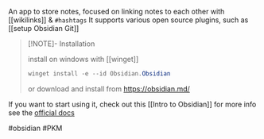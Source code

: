 An app to store notes, focused on linking notes to each other with [[wikilinks]] & `#hashtags`
It supports various open source plugins, such as [[setup Obsidian Git]]

> [!NOTE]- Installation
> 
> install on windows with [[winget]]
> ```powershell
> winget install -e --id Obsidian.Obsidian
> ```
> or download and install from https://obsidian.md/

If you want to start using it, check out this [[Intro to Obsidian]]
for more info see the [official docs](https://help.obsidian.md/Obsidian/Index)

#obsidian #PKM